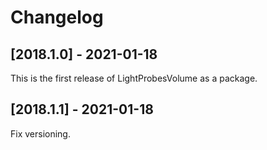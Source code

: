 # Changelog

## [2018.1.0] - 2021-01-18
This is the first release of LightProbesVolume as a package.

## [2018.1.1] - 2021-01-18

Fix versioning.